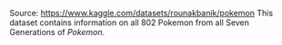 
Source: https://www.kaggle.com/datasets/rounakbanik/pokemon
This dataset contains information on all 802 Pokemon from all Seven Generations of *Pokemon*.
